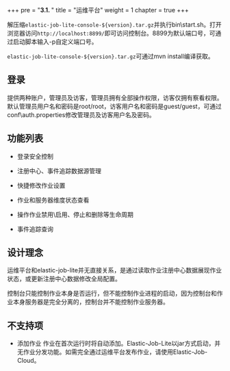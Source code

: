 +++
pre = "<b>3.1. </b>"
title = "运维平台"
weight = 1
chapter = true
+++

解压缩`elastic-job-lite-console-${version}.tar.gz`并执行bin\start.sh。打开浏览器访问`http://localhost:8899/`即可访问控制台。8899为默认端口号，可通过启动脚本输入-p自定义端口号。

`elastic-job-lite-console-${version}.tar.gz`可通过mvn install编译获取。

## 登录

提供两种账户，管理员及访客，管理员拥有全部操作权限，访客仅拥有察看权限。默认管理员用户名和密码是root/root，访客用户名和密码是guest/guest，可通过conf\auth.properties修改管理员及访客用户名及密码。

## 功能列表

* 登录安全控制

* 注册中心、事件追踪数据源管理

* 快捷修改作业设置

* 作业和服务器维度状态查看

* 操作作业禁用\启用、停止和删除等生命周期

* 事件追踪查询

## 设计理念

运维平台和elastic-job-lite并无直接关系，是通过读取作业注册中心数据展现作业状态，或更新注册中心数据修改全局配置。

控制台只能控制作业本身是否运行，但不能控制作业进程的启动，因为控制台和作业本身服务器是完全分离的，控制台并不能控制作业服务器。

## 不支持项

* 添加作业
作业在首次运行时将自动添加。Elastic-Job-Lite以jar方式启动，并无作业分发功能。如需完全通过运维平台发布作业，请使用Elastic-Job-Cloud。
